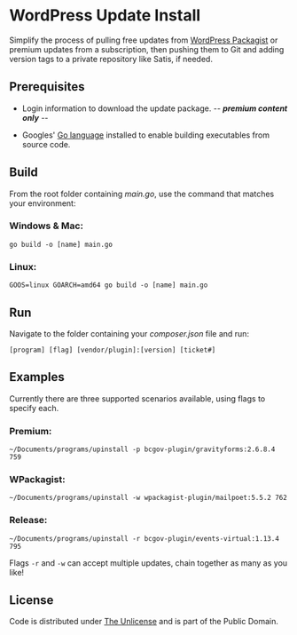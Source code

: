 # WordPress Update Install

Simplify the process of pulling free updates from [WordPress Packagist](https://repo.packagist.org) or premium updates from a subscription, then pushing them to Git and adding version tags to a private repository like Satis, if needed.

## Prerequisites

- Login information to download the update package. -- ***premium content only*** --

- Googles' [Go language](https://go.dev) installed to enable building executables from source code.

## Build

From the root folder containing *main.go*, use the command that matches your environment:

### Windows & Mac:

```console
go build -o [name] main.go
```

### Linux:

```console
GOOS=linux GOARCH=amd64 go build -o [name] main.go
```

## Run

Navigate to the folder containing your *composer.json* file and run:

```console
[program] [flag] [vendor/plugin]:[version] [ticket#]
```

## Examples

Currently there are three supported scenarios available, using flags to specify each.

### Premium:

```console
~/Documents/programs/upinstall -p bcgov-plugin/gravityforms:2.6.8.4 759
```

### WPackagist:

```console
~/Documents/programs/upinstall -w wpackagist-plugin/mailpoet:5.5.2 762
```

### Release:

```console
~/Documents/programs/upinstall -r bcgov-plugin/events-virtual:1.13.4 795
```

Flags `-r` and `-w` can accept multiple updates, chain together as many as you like!

## License

Code is distributed under [The Unlicense](https://github.com/nausicaan/free/blob/main/LICENSE.md) and is part of the Public Domain.
